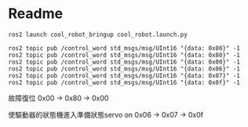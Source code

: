 # Readme

```shell
ros2 launch cool_robot_bringup cool_robot.launch.py 

ros2 topic pub /control_word std_msgs/msg/UInt16 "{data: 0x00}" -1
ros2 topic pub /control_word std_msgs/msg/UInt16 "{data: 0x80}" -1
ros2 topic pub /control_word std_msgs/msg/UInt16 "{data: 0x00}" -1
ros2 topic pub /control_word std_msgs/msg/UInt16 "{data: 0x06}" -1
ros2 topic pub /control_word std_msgs/msg/UInt16 "{data: 0x07}" -1
ros2 topic pub /control_word std_msgs/msg/UInt16 "{data: 0x0f}" -1

```

故障復位 
0x00 -> 0x80 -> 0x00

使驅動器的狀態機進入準備狀態servo on 
0x06 -> 0x07 -> 0x0f